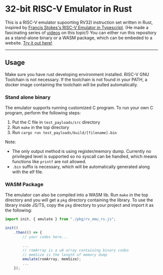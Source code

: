 # 32-bit RISC-V Emulator in Rust

This is a RISC-V emulator supoorting RV32I instruction set written in Rust, inspired by [Francis Stokes's RISC-V Emulator in Typescript](https://github.com/LowLevelJavaScript/RISC-V-Emulator). (He made a fascinating series of [videos](https://www.youtube.com/watch?v=ER7h4ZTe19A&list=PLP29wDx6QmW4sXTvFYgbHrLygqH8_oNEH) on this topic!) You can either run this repository as a stand-alone binary or a WASM package, which can be embeded to a website. [Try it out here!](https://mstmoonshine.github.io/p/rv32_emu/)

---

## Usage

Make sure you have rust developing environment installed. RISC-V GNU Toolchain is not necessary. If the toolchain is not found in your PATH, a docker image containing the toolchain will be pulled automatically.

### Stand alone binary

The emulator supports running customized C program. To run your own C program, perform the following steps:
1. Put the C file in `test_payloads/src` directory
2. Run `make` in the top directory
3. Run `cargo run test_payloads/build/[filename].bin`

Note:
- The only output method is using register/memory dump. Currently no privileged level is supported so no syscall can be handled, which means functions like `printf` are not allowed.
- `.bin` suffix is necessary, which will be automatically generated along with the elf file.

### WASM Package

The emulator can also be compiled into a WASM lib. Run `make` in the top directory and you will get a `pkg` directory containing the library. To use the library inside JS/TS, copy the `pkg` directory to your project and import it as the following:

```javascript
import init, { emulate } from "./pkg/rv_emu_rs.js";

init()
    .then(() => {
        // your codes here...

        ...
        // romArray is a u8 array containing binary codes
        // memSize is the length of memory dump
        emulate(romArray, memSize);
        ...
    });


```